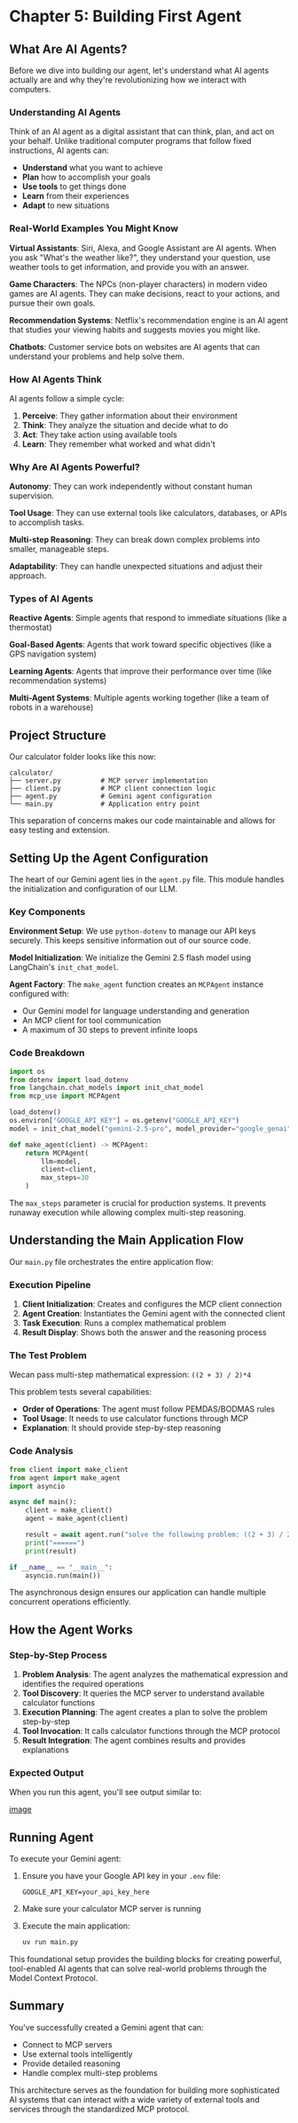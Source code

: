 # Chapter 5: Building First Agent

## What Are AI Agents? 

Before we dive into building our agent, let's understand what AI agents actually are and why they're revolutionizing how we interact with computers.

### Understanding AI Agents

Think of an AI agent as a digital assistant that can think, plan, and act on your behalf. Unlike traditional computer programs that follow fixed instructions, AI agents can:

- **Understand** what you want to achieve
- **Plan** how to accomplish your goals
- **Use tools** to get things done
- **Learn** from their experiences
- **Adapt** to new situations

### Real-World Examples You Might Know

**Virtual Assistants**: Siri, Alexa, and Google Assistant are AI agents. When you ask "What's the weather like?", they understand your question, use weather tools to get information, and provide you with an answer.

**Game Characters**: The NPCs (non-player characters) in modern video games are AI agents. They can make decisions, react to your actions, and pursue their own goals.

**Recommendation Systems**: Netflix's recommendation engine is an AI agent that studies your viewing habits and suggests movies you might like.

**Chatbots**: Customer service bots on websites are AI agents that can understand your problems and help solve them.

### How AI Agents Think

AI agents follow a simple cycle:
1. **Perceive**: They gather information about their environment
2. **Think**: They analyze the situation and decide what to do
3. **Act**: They take action using available tools
4. **Learn**: They remember what worked and what didn't

### Why Are AI Agents Powerful?

**Autonomy**: They can work independently without constant human supervision.

**Tool Usage**: They can use external tools like calculators, databases, or APIs to accomplish tasks.

**Multi-step Reasoning**: They can break down complex problems into smaller, manageable steps.

**Adaptability**: They can handle unexpected situations and adjust their approach.

### Types of AI Agents

**Reactive Agents**: Simple agents that respond to immediate situations (like a thermostat)

**Goal-Based Agents**: Agents that work toward specific objectives (like a GPS navigation system)

**Learning Agents**: Agents that improve their performance over time (like recommendation systems)

**Multi-Agent Systems**: Multiple agents working together (like a team of robots in a warehouse)

## Project Structure

Our calculator folder looks like this now:

```
calculator/
├── server.py          # MCP server implementation
├── client.py          # MCP client connection logic
├── agent.py           # Gemini agent configuration
└── main.py            # Application entry point
```

This separation of concerns makes our code maintainable and allows for easy testing and extension.

## Setting Up the Agent Configuration

The heart of our Gemini agent lies in the `agent.py` file. This module handles the initialization and configuration of our LLM.

### Key Components

**Environment Setup**: We use `python-dotenv` to manage our API keys securely. This keeps sensitive information out of our source code.

**Model Initialization**: We initialize the Gemini 2.5 flash model using LangChain's `init_chat_model`.

**Agent Factory**: The `make_agent` function creates an `MCPAgent` instance configured with:
- Our Gemini model for language understanding and generation
- An MCP client for tool communication
- A maximum of 30 steps to prevent infinite loops

### Code Breakdown

```python
import os 
from dotenv import load_dotenv
from langchain.chat_models import init_chat_model
from mcp_use import MCPAgent

load_dotenv()
os.environ["GOOGLE_API_KEY"] = os.getenv("GOOGLE_API_KEY")
model = init_chat_model("gemini-2.5-pro", model_provider="google_genai")

def make_agent(client) -> MCPAgent:
    return MCPAgent(
        llm=model,
        client=client,
        max_steps=30
    )
```

The `max_steps` parameter is crucial for production systems. It prevents runaway execution while allowing complex multi-step reasoning.

## Understanding the Main Application Flow

Our `main.py` file orchestrates the entire application flow:

### Execution Pipeline

1. **Client Initialization**: Creates and configures the MCP client connection
2. **Agent Creation**: Instantiates the Gemini agent with the connected client
3. **Task Execution**: Runs a complex mathematical problem
4. **Result Display**: Shows both the answer and the reasoning process

### The Test Problem

Wecan pass multi-step mathematical expression: `((2 + 3) / 2)*4`

This problem tests several capabilities:
- **Order of Operations**: The agent must follow PEMDAS/BODMAS rules
- **Tool Usage**: It needs to use calculator functions through MCP
- **Explanation**: It should provide step-by-step reasoning

### Code Analysis

```python
from client import make_client
from agent import make_agent
import asyncio

async def main():
    client = make_client()
    agent = make_agent(client)

    result = await agent.run("solve the following problem: ((2 + 3) / 2)*4 and also explain the process")
    print("======")
    print(result)

if __name__ == "__main__":
    asyncio.run(main())
```

The asynchronous design ensures our application can handle multiple concurrent operations efficiently.

## How the Agent Works

### Step-by-Step Process

1. **Problem Analysis**: The agent analyzes the mathematical expression and identifies the required operations
2. **Tool Discovery**: It queries the MCP server to understand available calculator functions
3. **Execution Planning**: The agent creates a plan to solve the problem step-by-step
4. **Tool Invocation**: It calls calculator functions through the MCP protocol
5. **Result Integration**: The agent combines results and provides explanations

### Expected Output

When you run this agent, you'll see output similar to:

[image](../../assets/chapter05-output.png)


## Running Agent

To execute your Gemini agent:

1. Ensure you have your Google API key in your `.env` file:
   ```
   GOOGLE_API_KEY=your_api_key_here
   ```

2. Make sure your calculator MCP server is running

3. Execute the main application:
   ```bash
   uv run main.py
   ```


This foundational setup provides the building blocks for creating powerful, tool-enabled AI agents that can solve real-world problems through the Model Context Protocol.

## Summary

You've successfully created a Gemini agent that can:
- Connect to MCP servers
- Use external tools intelligently
- Provide detailed reasoning
- Handle complex multi-step problems

This architecture serves as the foundation for building more sophisticated AI systems that can interact with a wide variety of external tools and services through the standardized MCP protocol.